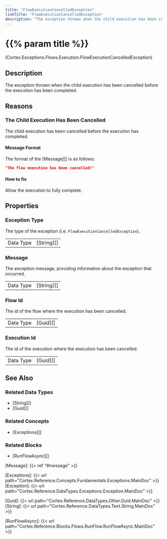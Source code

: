 ```yaml
---
title: "FlowExecutionCancelledException"
linkTitle: "FlowExecutionCancelledException"
description: "The exception thrown when the child execution has been cancelled before execution has been completed."
---
```


# {{% param title %}}

<p class="namespace">(Cortex.Exceptions.Flows.Execution.FlowExecutionCancelledException)</p>

## Description

The exception thrown when the child execution has been cancelled before the execution has been completed.

## Reasons

### The Child Execution Has Been Cancelled

The child execution has been cancelled before the execution has completed.

#### Message Format

The format of the [Message][] is as follows:

```json
"The flow execution has been cancelled!"
```

#### How to fix

Allow the execution to fully complete.

## Properties

### Exception Type

The type of the exception (i.e. `FlowExecutionCancelledException`).

|           |            |
|-----------|------------|
| Data Type | [String][] |

### Message

The exception message, providing information about the exception that occurred.

|           |            |
|-----------|------------|
| Data Type | [String][] |

### Flow Id

The id of the flow where the execution has been cancelled.

|           |            |
|-----------|------------|
| Data Type | [Guid][] |

### Execution Id

The id of the execution where the execution has been cancelled.

|           |            |
|-----------|------------|
| Data Type | [Guid][] |

## See Also

### Related Data Types

* [String][]
* [Guid][]

### Related Concepts

* [Exceptions][]

### Related Blocks

* [RunFlowAsync][]

[Message]: {{< ref "#message" >}}

[Exceptions]: {{< url path="Cortex.Reference.Concepts.Fundamentals.Exceptions.MainDoc" >}}
[Exception]: {{< url path="Cortex.Reference.DataTypes.Exceptions.Exception.MainDoc" >}}

[Guid]: {{< url path="Cortex.Reference.DataTypes.Other.Guid.MainDoc" >}}
[String]: {{< url path="Cortex.Reference.DataTypes.Text.String.MainDoc" >}}

[RunFlowAsync]: {{< url path="Cortex.Reference.Blocks.Flows.RunFlow.RunFlowAsync.MainDoc" >}}
